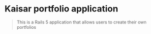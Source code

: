 # Kaisar portfolio application

> This is a Rails 5 application that allows users to create their own portfolios
